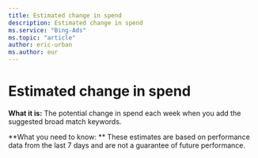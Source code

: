 ```yaml
---
title: Estimated change in spend
description: Estimated change in spend
ms.service: "Bing-Ads"
ms.topic: "article"
author: eric-urban
ms.author: eur
---
```


# Estimated change in spend

**What it is:**       The potential change in spend each week when you add the suggested broad match keywords.

**What you need to know: **       These estimates are based on performance data from the last 7 days and are not a guarantee of future performance.


